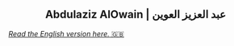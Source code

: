 <h2 align="center">Abdulaziz AlOwain | عبد العزيز العوين</h3>
<a href="https://github.com/AlOwain/AlOwain/blob/english/README.md">
<p align="left">
<i>Read the English version here.</i> 🇬🇧
</p>
</a>
<p align="right">

</p>
